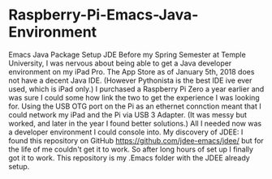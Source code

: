 # Raspberry-Pi-Emacs-Java-Environment
Emacs Java Package Setup JDE
Before my Spring Semester at Temple University, I was nervous about being able to get a Java developer environment on my iPad Pro. The App Store as of January 5th, 2018 does not have a decent Java IDE. (However Pythonista is the best IDE ive ever used, which is iPad only.) I purchased a Raspberry Pi Zero a year earlier and was sure I could some how link the two to get the experience I was looking for.
Using the USB OTG port on the Pi as an ethernet connction meant that I could network my iPad and the Pi via USB 3 Adapter. (It was messy but worked, and later in the year I found better solutions.) All I needed now was a developer environment I could console into.
My discovery of JDEE:
I found this repository on GitHub https://github.com/jdee-emacs/jdee/ but for the life of me couldn't get it to work. So after long hours of set up I finally got it to work. This repository is my .Emacs folder with the JDEE already setup. 